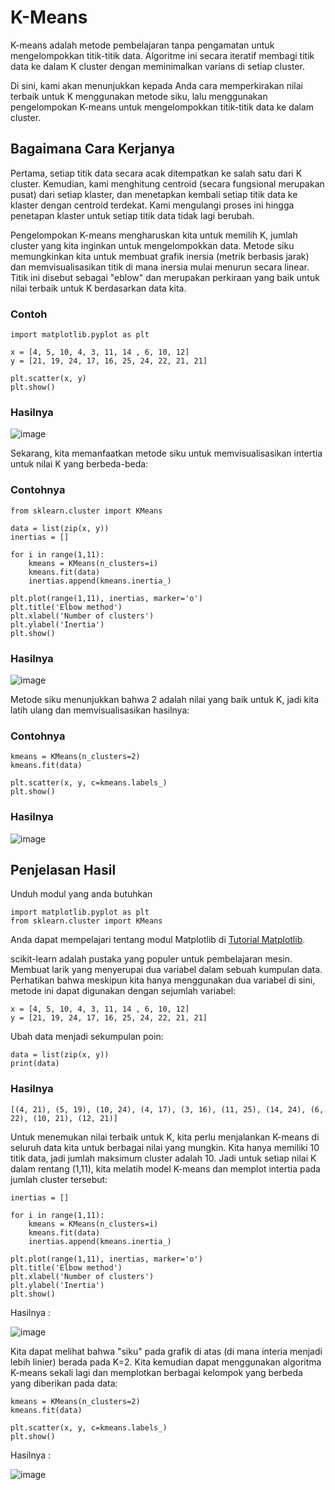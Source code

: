 # K-Means 
K-means adalah metode pembelajaran tanpa pengamatan untuk mengelompokkan titik-titik data. Algoritme ini secara iteratif membagi titik data ke dalam K cluster dengan meminimalkan varians di setiap cluster.

Di sini, kami akan menunjukkan kepada Anda cara memperkirakan nilai terbaik untuk K menggunakan metode siku, lalu menggunakan pengelompokan K-means untuk mengelompokkan titik-titik data ke dalam cluster.

## Bagaimana Cara Kerjanya
Pertama, setiap titik data secara acak ditempatkan ke salah satu dari K cluster. Kemudian, kami menghitung centroid (secara fungsional merupakan pusat) dari setiap klaster, dan menetapkan kembali setiap titik data ke klaster dengan centroid terdekat. Kami mengulangi proses ini hingga penetapan klaster untuk setiap titik data tidak lagi berubah.

Pengelompokan K-means mengharuskan kita untuk memilih K, jumlah cluster yang kita inginkan untuk mengelompokkan data. Metode siku memungkinkan kita untuk membuat grafik inersia (metrik berbasis jarak) dan memvisualisasikan titik di mana inersia mulai menurun secara linear. Titik ini disebut sebagai "eblow" dan merupakan perkiraan yang baik untuk nilai terbaik untuk K berdasarkan data kita.

### Contoh
```
import matplotlib.pyplot as plt

x = [4, 5, 10, 4, 3, 11, 14 , 6, 10, 12]
y = [21, 19, 24, 17, 16, 25, 24, 22, 21, 21]

plt.scatter(x, y)
plt.show()
```
### Hasilnya
![image](https://github.com/uin-fah/docs-python/assets/119867794/e3fc467b-7a8c-4339-b7c1-f5dcc8f93c07)

Sekarang, kita memanfaatkan metode siku untuk memvisualisasikan intertia untuk nilai K yang berbeda-beda:

### Contohnya
```
from sklearn.cluster import KMeans

data = list(zip(x, y))
inertias = []

for i in range(1,11):
    kmeans = KMeans(n_clusters=i)
    kmeans.fit(data)
    inertias.append(kmeans.inertia_)

plt.plot(range(1,11), inertias, marker='o')
plt.title('Elbow method')
plt.xlabel('Number of clusters')
plt.ylabel('Inertia')
plt.show()
```
### Hasilnya
![image](https://github.com/uin-fah/docs-python/assets/119867794/f9ac7101-d2d4-45d4-b584-54e4be2c49d0)

Metode siku menunjukkan bahwa 2 adalah nilai yang baik untuk K, jadi kita latih ulang dan memvisualisasikan hasilnya:

### Contohnya
```
kmeans = KMeans(n_clusters=2)
kmeans.fit(data)

plt.scatter(x, y, c=kmeans.labels_)
plt.show()
```

### Hasilnya
![image](https://github.com/uin-fah/docs-python/assets/119867794/17139b19-f916-461d-8921-ff6038276390)

## Penjelasan Hasil
Unduh modul yang anda butuhkan

```
import matplotlib.pyplot as plt
from sklearn.cluster import KMeans
```
Anda dapat mempelajari tentang modul Matplotlib di [Tutorial Matplotlib](https://www.w3schools.com/python/matplotlib_intro.asp).

scikit-learn adalah pustaka yang populer untuk pembelajaran mesin.
Membuat larik yang menyerupai dua variabel dalam sebuah kumpulan data. Perhatikan bahwa meskipun kita hanya menggunakan dua variabel di sini, metode ini dapat digunakan dengan sejumlah variabel:



```
x = [4, 5, 10, 4, 3, 11, 14 , 6, 10, 12]
y = [21, 19, 24, 17, 16, 25, 24, 22, 21, 21]
```

Ubah data menjadi sekumpulan poin:
```
data = list(zip(x, y))
print(data)
```

### Hasilnya
```
[(4, 21), (5, 19), (10, 24), (4, 17), (3, 16), (11, 25), (14, 24), (6, 22), (10, 21), (12, 21)]

```
Untuk menemukan nilai terbaik untuk K, kita perlu menjalankan K-means di seluruh data kita untuk berbagai nilai yang mungkin. Kita hanya memiliki 10 titik data, jadi jumlah maksimum cluster adalah 10. Jadi untuk setiap nilai K dalam rentang (1,11), kita melatih model K-means dan memplot intertia pada jumlah cluster tersebut:

```
inertias = []

for i in range(1,11):
    kmeans = KMeans(n_clusters=i)
    kmeans.fit(data)
    inertias.append(kmeans.inertia_)

plt.plot(range(1,11), inertias, marker='o')
plt.title('Elbow method')
plt.xlabel('Number of clusters')
plt.ylabel('Inertia')
plt.show()
```

Hasilnya : 


![image](https://github.com/uin-fah/docs-python/assets/119867794/4df7f5e9-f3fe-49e6-8337-3c70d2d78d65)

Kita dapat melihat bahwa "siku" pada grafik di atas (di mana interia menjadi lebih linier) berada pada K=2. Kita kemudian dapat menggunakan algoritma K-means sekali lagi dan memplotkan berbagai kelompok yang berbeda yang diberikan pada data:

```
kmeans = KMeans(n_clusters=2)
kmeans.fit(data)

plt.scatter(x, y, c=kmeans.labels_)
plt.show()
```

Hasilnya : 


![image](https://github.com/uin-fah/docs-python/assets/119867794/2dd03580-f645-4f1d-ac8a-5306c8f1ace3)




